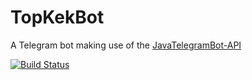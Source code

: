 # TopKekBot
A Telegram bot making use of the <a href="https://github.com/zackpollard/JavaTelegramBot-API">JavaTelegramBot-API</a>


[![Build Status](https://travis-ci.org/bo0tzz/TopKekBot.svg?branch=master)](https://travis-ci.org/bo0tzz/TopKekBot)